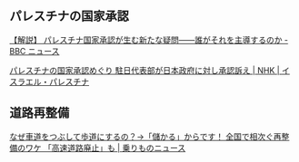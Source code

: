 ## パレスチナの国家承認

[【解説】 パレスチナ国家承認が生む新たな疑問――誰がそれを主導するのか - BBC ニュース](https://www.bbc.com/japanese/articles/cwyrry0pnjgo)

[パレスチナの国家承認めぐり 駐日代表部が日本政府に対し承認訴え | NHK | イスラエル・パレスチナ](https://www3.nhk.or.jp/news/html/20250922/k10014929611000.html)

## 道路再整備

[なぜ車道をつぶして歩道にするの？→「儲かる」からです！ 全国で相次ぐ再整備のワケ 「高速道路廃止」も | 乗りものニュース](https://trafficnews.jp/post/587680)
